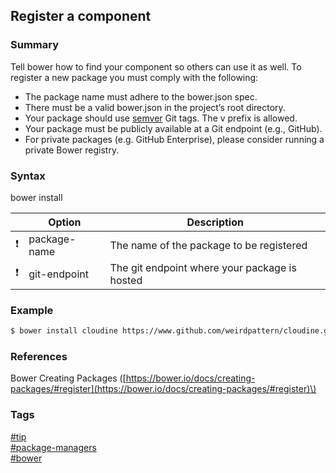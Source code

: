 ## Register a component

### Summary
Tell bower how to find your component so others can use it as well.
To register a new package you must comply with the following:
- The package name must adhere to the bower.json spec.
- There must be a valid bower.json in the project’s root directory.
- Your package should use [semver](http://semver.org/) Git tags. The v prefix is allowed.
- Your package must be publicly available at a Git endpoint (e.g., GitHub).
- For private packages (e.g. GitHub Enterprise), please consider running a private Bower registry.

### Syntax
bower install <package-name> <git-endpoint>

|               | Option       | Description                                   |
| :-----------: | ------------ | --------------------------------------------- |
| :exclamation: | package-name | The name of the package to be registered      |
| :exclamation: | git-endpoint | The git endpoint where your package is hosted |   

### Example
```bash
$ bower install cloudine https://www.github.com/weirdpattern/cloudine.git    
```

### References
Bower Creating Packages \([https://bower.io/docs/creating-packages/#register](https://bower.io/docs/creating-packages/#register)\)

### Tags
[#tip](../../tips.md)  
[#package-managers](../package-managers.md)  
[#bower](bower.md)